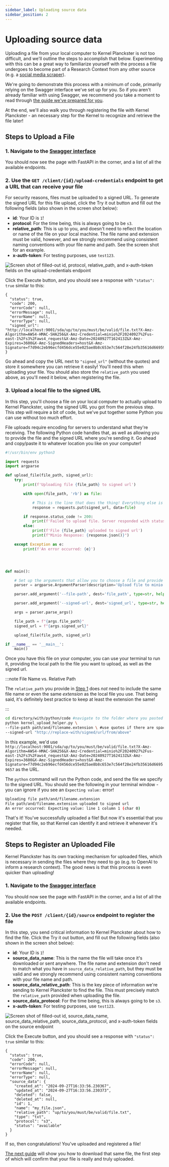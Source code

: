 ```yaml
---
sidebar_label: Uploading source data
sidebar_position: 2
---
```


#  Uploading source data

Uploading a file from your local computer to Kernel Planckster is not too difficult, and we'll outline the steps to accomplish that below. Experimenting with this can be a great way to familiarize yourself with the process a file undergoes to become part of a Research Context from any other source (e.g. a [social media scraper](../../../docs/category/data-scrapers)).

We're going to demonstrate this process with a minimum of code, primarily relying on the Swagger interface we've set up for you. So if you aren't already familiar with using Swagger, we recommend you take a moment to read through [the guide we've prepared for you](kernel-planckster-api-walkthrough).

At the end, we'll also walk you through registering the file with Kernel Planckster - an necessary step for the Kernel to recognize and retrieve the file later!

## Steps to Upload a File

### 1. Navigate to the [Swagger interface](https://kernel-planckster.devmaany.com/docs#/)

You should now see the page with FastAPI in the corner, and a list of all the available endpoints.

### 2. Use the `GET /client/{id}/upload-credentials` endpoint to get a URL that can receive your file

For security reasons, files must be uploaded to a signed URL. To generate the signed URL for this file upload, click the Try it out button and fill out the following fields (also shown in the screen shot below):
- **id**: Your ID is `1`!
- **protocol**: For the time being, this is always going to be `s3`.
- **relative_path**: This is up to you, and doesn't need to reflect the location or name of the file on your local machine. The file name and extension must be valid, however, and we strongly recommend using consistent naming conventions with your file name and path. See the screen shot for an example.
- **x-auth-token**: For testing purposes, use `test123`.

![Screen shot of filled-out id, protocol, relative_path, and x-auth-token fields on the upload-credentials endpoint](../../../static/img/kernel_upload_fastapi_upload.png)

Click the Execute button, and you should see a response with `"status": true` similar to this:
```
{
  "status": true,
  "code": 200,
  "errorCode": null,
  "errorMessage": null,
  "errorName": null,
  "errorType": null,
  "signed_url": "http://localhost:9001/sda/up/to/you/must/be/valid/file.txt?X-Amz-Algorithm=AWS4-HMAC-SHA256&X-Amz-Credential=minio%2F20240927%2Fus-east-1%2Fs3%2Faws4_request&X-Amz-Date=20240927T162413Z&X-Amz-Expires=3600&X-Amz-SignedHeaders=host&X-Amz-Signature=f7d94c2eb96ecfd456dce55e025ae8b8c653e7c564f28e24fb35616d66959657"
}
```

Go ahead and copy the URL next to `"signed_url"` (without the quotes) and store it somewhere you can retrieve it easily! You'll need this when uploading your file. You should also store the `relative_path` you used above, as you'll need it below, when registering the file.

### 3. Upload a local file to the signed URL

In this step, you'll choose a file on your local computer to actually upload to Kernel Planckster, using the signed URL you got from the previous step. This step will require a bit of code, but we've put together some Python you can use without too much effort.

File uploads require encoding for servers to understand what they're receiving. The following Python code handles that, as well as allowing you to provide the file and the signed URL where you're sending it. Go ahead and copy/paste it to whatever location you like on your computer!

```python kernel_upload_helper.py
#!/usr/bin/env python3

import requests
import argparse

def upload_file(file_path, signed_url):
    try:
        print(f'Uploading file {file_path} to signed url')

        with open(file_path, 'rb') as file:

            # This is the line that does the thing! Everything else is to handle errors.
            response = requests.put(signed_url, data=file)

        if response.status_code != 200:
            print(f'Failed to upload file. Server responded with status code: {response.status_code}')
        else:
            print(f'File {file_path} uploaded to signed url')
            print(f"Minio Response: {response.json()}")

    except Exception as e:
        print(f'An error occurred: {e}')




def main():

    # Set up the arguments that allow you to choose a file and provide the signed URL
    parser = argparse.ArgumentParser(description='Upload file to minio server')

    parser.add_argument('--file-path', dest='file_path', type=str, help='Path to file to upload', required=True)

    parser.add_argument('--signed-url', dest='signed_url', type=str, help='Signed url to upload file to', required=True)

    args = parser.parse_args()

    file_path = f"{args.file_path}"
    signed_url = f"{args.signed_url}"

    upload_file(file_path, signed_url)

if __name__ == '__main__':
    main()
```

Once you have this file on your computer, you can use your terminal to run it, providing the local path to the file you want to upload, as well as the signed url.

:::note File Name vs. Relative Path

  The `relative_path` you provide in [Step 1](#1-navigate-to-the-swagger-interface) does _not_ need to include the same file name or even the same _extension_ as the local file you use. That being said, it's definitely best practice to keep at least the extension the same!

:::

```bash
cd directory/with/python/code #navigate to the folder where you pasted the Python code above
python kernel_upload_helper.py \
--file-path path/and/filename.extension \ #use quotes if there are spaces!
--signed-url "http://replace-with/signed/url/from/above"
```

In this example, we'd use `http://localhost:9001/sda/up/to/you/must/be/valid/file.txt?X-Amz-Algorithm=AWS4-HMAC-SHA256&X-Amz-Credential=minio%2F20240927%2Fus-east-1%2Fs3%2Faws4_request&X-Amz-Date=20240927T162413Z&X-Amz-Expires=3600&X-Amz-SignedHeaders=host&X-Amz-Signature=f7d94c2eb96ecfd456dce55e025ae8b8c653e7c564f28e24fb35616d66959657` as the URL.

The `python` command will run the Python code, and send the file we specify to the signed URL. You should see the following in your terminal window - you can ignore if you see an `Expecting value:` error!

```bash
Uploading file path/and/filename.extension
File path/and/filename.extension uploaded to signed url
An error occurred: Expecting value: line 1 column 1 (char 0)
```

That's it! You've successfully uploaded a file! But now it's essential that you register that file, so that Kernel can identify it and retrieve it whenever it's needed.

## Steps to Register an Uploaded File

Kernel Planckster has its own tracking mechanism for uploaded files, which is necessary in sending the files where they need to go (e.g. to OpenAI to inform a research context). The good news is that this process is even quicker than uploading!

### 1. Navigate to the [Swagger interface](https://kernel-planckster.devmaany.com/docs#/)

You should now see the page with FastAPI in the corner, and a list of all the available endpoints.

### 2. Use the `POST /client/{id}/source` endpoint to register the file

In this step, you send critical information to Kernel Planckster about how to find the file. Click the Try it out button, and fill out the following fields (also shown in the screen shot below): 
- **id**: Your ID is `1`!
- **source_data_name**: This is the name the file will take once it's downloaded or sent anywhere. The file name and extension don't need to match what you have in `source_data_relative_path`, but they must be valid and we strongly recommend using consistent naming conventions with your file name and path.
- **source_data_relative_path**: This is the key piece of information we're sending to Kernel Planckster to find the file. This must precisely match the `relative_path` provided when uploading the file.
- **source_data_protocol**: For the time being, this is always going to be `s3`.
- **x-auth-token**: For testing purposes, use `test123`.

![Screen shot of filled-out id, source_data_name, source_data_relative_path, source_data_protocol, and x-auth-token fields on the source endpoint](../../../static/img/kernel_upload_fastapi_register.png)

Click the Execute button, and you should see a response with `"status": true` similar to this:
```
{
  "status": true,
  "code": 200,
  "errorCode": null,
  "errorMessage": null,
  "errorName": null,
  "errorType": null,
  "source_data": {
    "created_at": "2024-09-27T16:33:56.230367",
    "updated_at": "2024-09-27T16:33:56.230373",
    "deleted": false,
    "deleted_at": null,
    "id": 1,
    "name": "my_file.json",
    "relative_path": "up/to/you/must/be/valid/file.txt",
    "type": "txt",
    "protocol": "s3",
    "status": "available"
  }
}
```

If so, then congratulations! You've uploaded and registered a file!

[The next guide](download-data) will show you how to download that same file, the first step of which will confirm that your file is really and truly uploaded.